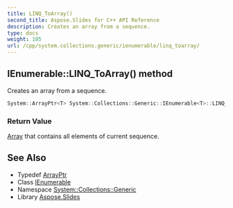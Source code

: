 ```yaml
---
title: LINQ_ToArray()
second_title: Aspose.Slides for C++ API Reference
description: Creates an array from a sequence.
type: docs
weight: 105
url: /cpp/system.collections.generic/ienumerable/linq_toarray/
---
```

## IEnumerable::LINQ_ToArray() method


Creates an array from a sequence.

```cpp
System::ArrayPtr<T> System::Collections::Generic::IEnumerable<T>::LINQ_ToArray()
```


### Return Value

[Array](../../../system/array/) that contains all elements of current sequence.

## See Also

* Typedef [ArrayPtr](../../system/arrayptr/)
* Class [IEnumerable](./)
* Namespace [System::Collections::Generic](../)
* Library [Aspose.Slides](../../)